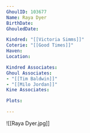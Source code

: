 ```yaml
---
GhoulID: 103677
Name: Raya Dyer
BirthDate: 
GhouledDate: 

Kindred: "[[Victoria Simms]]"
Coterie: "[[Good Times]]"
Haven: 
Location: 

Kindred Associates: 
Ghoul Associates: 
- "[[Tim Baldwin]]"
- "[[Milo Jordan]]"
Kine Associates: 

Plots: 

---
```


![[Raya Dyer.jpg]]